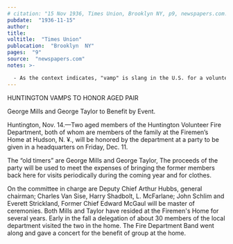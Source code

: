 ```yaml
---
# citation: "15 Nov 1936, Times Union, Brooklyn NY, p9, newspapers.com."
pubdate:  "1936-11-15"
author: 
title: 
voltitle:  "Times Union"
publocation:  "Brooklyn  NY"
pages:  "9"
source:  "newspapers.com"
notes: >-

  - As the context indicates, "vamp" is slang in the U.S. for a volunteer firefighter.
---
```

HUNTINGTON VAMPS TO HONOR AGED PAIR 

George Mills and George Taylor to Benefit by Event. 

Huntington, Nov. 14.—Two aged members of the Huntington Volunteer Fire Department, both of whom are members of the family at the Firemen’s Home at Hudson, N. ¥., will be honored by the department at a party to be given in a headquarters on Friday, Dec. 11. 

The “old timers” are George Mills and George Taylor, The proceeds of the party will be used to meet the expenses of bringing the former members back here for visits periodically during the coming year and for clothes. 

On the committee in charge are Deputy Chief Arthur Hubbs, general chairman; Charles Van Sise, Harry Shadbolt, L. McFarlane; John Schlim and Everett Strickland, Former Chief Edward McGaul will be master of ceremonies. Both Mills and Taylor have resided at the Firemen's Home for several years. Early in the fall a delegation of about 30 members of the local department visited the two in the home. The Fire Department Band went along and gave a concert for the benefit of group at the home.

